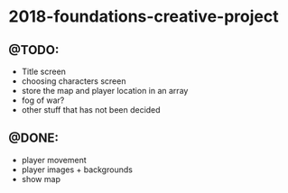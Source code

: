 # 2018-foundations-creative-project
## @TODO:
 - Title screen
 - choosing characters screen
 - store the map and player location in an array
 - fog of war?
 - other stuff that has not been decided
## @DONE:
- player movement
- player images + backgrounds
- show map
